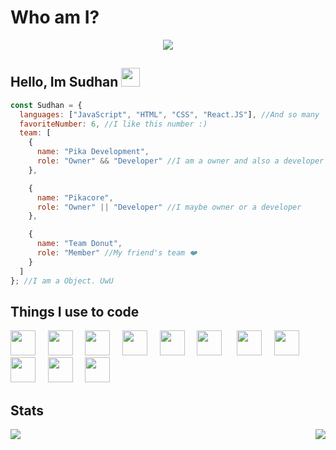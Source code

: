 <!-- You found this secret 👏 -->
<!--
My secret things 👀 

- I code more hours 
- I am a gamer too 
- I play minecraft ;-;
-->

# Who am I?

<div align="center"><img src="https://github.com/SudhanPlayz/SudhanPlayz/raw/master/banner.gif"></div>

## Hello, Im Sudhan <img src="https://raw.githubusercontent.com/MartinHeinz/MartinHeinz/master/wave.gif" width="30px">

```js
const Sudhan = {
  languages: ["JavaScript", "HTML", "CSS", "React.JS"], //And so many
  favoriteNumber: 6, //I like this number :)
  team: [
    {
      name: "Pika Development",
      role: "Owner" && "Developer" //I am a owner and also a developer
    },

    {
      name: "Pikacore",
      role: "Owner" || "Developer" //I maybe owner or a developer
    },

    {
      name: "Team Donut",
      role: "Member" //My friend's team ❤️
    }
  ]
}; //I am a Object. UwU
```

## Things I use to code

<img src="https://devicons.github.io/devicon/devicon.git/icons/html5/html5-plain.svg" width="40px">&nbsp;&nbsp;&nbsp;&nbsp;&nbsp;<img src="https://devicons.github.io/devicon/devicon.git/icons/css3/css3-plain.svg" width="40px">&nbsp;&nbsp;&nbsp;&nbsp;&nbsp;<img src="https://devicons.github.io/devicon/devicon.git/icons/javascript/javascript-original.svg" width="40px">&nbsp;&nbsp;&nbsp;&nbsp;&nbsp;<img src="https://devicons.github.io/devicon/devicon.git/icons/nodejs/nodejs-plain.svg" width="40px">&nbsp;&nbsp;&nbsp;&nbsp;&nbsp;<img src="https://devicons.github.io/devicon/devicon.git/icons/express/express-original.svg" width="40px">&nbsp;&nbsp;&nbsp;&nbsp;&nbsp;<img src="https://devicons.github.io/devicon/devicon.git/icons/git/git-original.svg" width="40px">&nbsp;&nbsp;&nbsp;&nbsp;&nbsp;&nbsp;<img src="https://devicons.github.io/devicon/devicon.git/icons/github/github-original.svg" width="40px">&nbsp;&nbsp;&nbsp;&nbsp;&nbsp;<img src="https://devicons.github.io/devicon/devicon.git/icons/mongodb/mongodb-original.svg" width="40px">&nbsp;&nbsp;&nbsp;&nbsp;&nbsp;<img src="https://devicons.github.io/devicon/devicon.git/icons/npm/npm-original-wordmark.svg" width="40px">&nbsp;&nbsp;&nbsp;&nbsp;&nbsp;<img src="https://devicons.github.io/devicon/devicon.git/icons/ubuntu/ubuntu-plain.svg" width="40px">&nbsp;&nbsp;&nbsp;&nbsp;&nbsp;<img src="https://devicons.github.io/devicon/devicon.git/icons/electron/electron-original.svg" width="40px">

## Stats
<img align="left" src="https://github-readme-stats.vercel.app/api?username=SudhanPlayz&theme=tokyonight"><img align="right" src="https://github-readme-stats.vercel.app/api/top-langs/?username=SudhanPlayz&theme=tokyonight&hide=batchfile">
